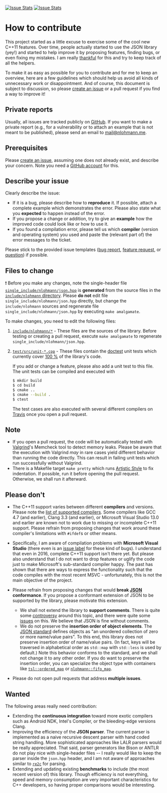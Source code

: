 [![Issue Stats](http://issuestats.com/github/nlohmann/json/badge/pr?style=flat)](http://issuestats.com/github/nlohmann/json) [![Issue Stats](http://issuestats.com/github/nlohmann/json/badge/issue?style=flat)](http://issuestats.com/github/nlohmann/json)

# How to contribute

This project started as a little excuse to exercise some of the cool new C++11 features. Over time, people actually started to use the JSON library (yey!) and started to help improve it by proposing features, finding bugs, or even fixing my mistakes. I am really [thankful](https://github.com/nlohmann/json/blob/master/README.md#thanks) for this and try to keep track of all the helpers.

To make it as easy as possible for you to contribute and for me to keep an overview, here are a few guidelines which should help us avoid all kinds of unnecessary work or disappointment. And of course, this document is subject to discussion, so please [create an issue](https://github.com/nlohmann/json/issues/new/choose) or a pull request if you find a way to improve it!

## Private reports

Usually, all issues are tracked publicly on [GitHub](https://github.com/nlohmann/json/issues). If you want to make a private report (e.g., for a vulnerability or to attach an example that is not meant to be published), please send an email to <mail@nlohmann.me>.

## Prerequisites

Please [create an issue](https://github.com/nlohmann/json/issues/new/choose), assuming one does not already exist, and describe your concern. Note you need a [GitHub account](https://github.com/signup/free) for this.

## Describe your issue

Clearly describe the issue:

- If it is a bug, please describe how to **reproduce** it. If possible, attach a complete example which demonstrates the error. Please also state what you **expected** to happen instead of the error.
- If you propose a change or addition, try to give an **example** how the improved code could look like or how to use it.
- If you found a compilation error, please tell us which **compiler** (version and operating system) you used and paste the (relevant part of) the error messages to the ticket.

Please stick to the provided issue templates ([bug report](https://github.com/nlohmann/json/blob/develop/.github/ISSUE_TEMPLATE/Bug_report.md), [feature request](https://github.com/nlohmann/json/blob/develop/.github/ISSUE_TEMPLATE/Feature_request.md), or [question](https://github.com/nlohmann/json/blob/develop/.github/ISSUE_TEMPLATE/question.md)) if possible.

## Files to change

:exclamation: Before you make any changes, note the single-header file [`single_include/nlohmann/json.hpp`](https://github.com/nlohmann/json/blob/develop/single_include/nlohmann/json.hpp) is **generated** from the source files in the [`include/nlohmann` directory](https://github.com/nlohmann/json/tree/develop/include/nlohmann). Please **do not** edit file `single_include/nlohmann/json.hpp` directly, but change the `include/nlohmann` sources and regenerate file `single_include/nlohmann/json.hpp` by executing `make amalgamate`.

To make changes, you need to edit the following files:

1. [`include/nlohmann/*`](https://github.com/nlohmann/json/tree/develop/include/nlohmann) - These files are the sources of the library. Before testing or creating a pull request, execute `make amalgamate` to regenerate `single_include/nlohmann/json.hpp`.

2. [`test/src/unit-*.cpp`](https://github.com/nlohmann/json/tree/develop/test/src) - These files contain the [doctest](https://github.com/onqtam/doctest) unit tests which currently cover [100 %](https://coveralls.io/github/nlohmann/json) of the library's code.

   If you add or change a feature, please also add a unit test to this file. The unit tests can be compiled and executed with

   ```sh
   $ mkdir build
   $ cd build
   $ cmake ..
   $ cmake --build .
   $ ctest
   ```

   The test cases are also executed with several different compilers on [Travis](https://travis-ci.org/nlohmann/json) once you open a pull request.


## Note

- If you open a pull request, the code will be automatically tested with [Valgrind](http://valgrind.org)'s Memcheck tool to detect memory leaks. Please be aware that the execution with Valgrind _may_ in rare cases yield different behavior than running the code directly. This can result in failing unit tests which run successfully without Valgrind.
- There is a Makefile target `make pretty` which runs [Artistic Style](http://astyle.sourceforge.net) to fix indentation. If possible, run it before opening the pull request. Otherwise, we shall run it afterward.

## Please don't

- The C++11 support varies between different **compilers** and versions. Please note the [list of supported compilers](https://github.com/nlohmann/json/blob/master/README.md#supported-compilers). Some compilers like GCC 4.7 (and earlier), Clang 3.3 (and earlier), or Microsoft Visual Studio 13.0 and earlier are known not to work due to missing or incomplete C++11 support. Please refrain from proposing changes that work around these compiler's limitations with `#ifdef`s or other means.
- Specifically, I am aware of compilation problems with **Microsoft Visual Studio** (there even is an [issue label](https://github.com/nlohmann/json/issues?utf8=✓&q=label%3A%22visual+studio%22+) for these kind of bugs). I understand that even in 2016, complete C++11 support isn't there yet. But please also understand that I do not want to drop features or uglify the code just to make Microsoft's sub-standard compiler happy. The past has shown that there are ways to express the functionality such that the code compiles with the most recent MSVC - unfortunately, this is not the main objective of the project.
- Please refrain from proposing changes that would **break [JSON](https://json.org) conformance**. If you propose a conformant extension of JSON to be supported by the library, please motivate this extension.
  - We shall not extend the library to **support comments**. There is quite some [controversy](https://www.reddit.com/r/programming/comments/4v6chu/why_json_doesnt_support_comments_douglas_crockford/) around this topic, and there were quite some [issues](https://github.com/nlohmann/json/issues/376) on this. We believe that JSON is fine without comments.
  - We do not preserve the **insertion order of object elements**. The [JSON standard](https://tools.ietf.org/html/rfc8259.html) defines objects as "an unordered collection of zero or more name/value pairs". To this end, this library does not preserve insertion order of name/value pairs. (In fact, keys will be traversed in alphabetical order as `std::map` with `std::less` is used by default.) Note this behavior conforms to the standard, and we shall not change it to any other order. If you do want to preserve the insertion order, you can specialize the object type with containers like [`tsl::ordered_map`](https://github.com/Tessil/ordered-map) or [`nlohmann::fifo_map`](https://github.com/nlohmann/fifo_map).

- Please do not open pull requests that address **multiple issues**.

## Wanted

The following areas really need contribution:

- Extending the **continuous integration** toward more exotic compilers such as Android NDK, Intel's Compiler, or the bleeding-edge versions Clang.
- Improving the efficiency of the **JSON parser**. The current parser is implemented as a naive recursive descent parser with hand coded string handling. More sophisticated approaches like LALR parsers would be really appreciated. That said, parser generators like Bison or ANTLR do not play nice with single-header files -- I really would like to keep the parser inside the `json.hpp` header, and I am not aware of approaches similar to [`re2c`](http://re2c.org) for parsing.
- Extending and updating existing **benchmarks** to include (the most recent version of) this library. Though efficiency is not everything, speed and memory consumption are very important characteristics for C++ developers, so having proper comparisons would be interesting.
